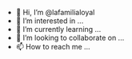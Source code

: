 - 👋 Hi, I’m @lafamilialoyal
- 👀 I’m interested in ...
- 🌱 I’m currently learning ...
- 💞️ I’m looking to collaborate on ...
- 📫 How to reach me ...

<!---
lafamilialoyal/lafamilialoyal is a ✨ special ✨ repository because its `README.md` (this file) appears on your GitHub profile.
You can click the Preview link to take a look at your changes.
--->
